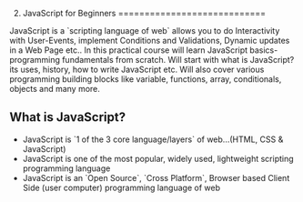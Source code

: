 02. JavaScript for Beginners
============================

JavaScript is a \`scripting language of web\` allows you to do Interactivity with User-Events, implement Conditions and Validations, Dynamic updates in a Web Page etc.. In this practical course will learn JavaScript basics-programming fundamentals from scratch. Will start with what is JavaScript? its uses, history, how to write JavaScript etc. Will also cover various programming building blocks like variable, functions, array, conditionals, objects and many more.

What is JavaScript?
-------------------

-   JavaScript is \`1 of the 3 core language/layers\` of web...(HTML, CSS & JavaScript)
-   JavaScript is one of the most popular, widely used, lightweight scripting programming language
-   JavaScript is an \`Open Source\`, \`Cross Platform\`, Browser based Client Side (user computer) programming language of web
